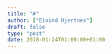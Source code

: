 ```yaml
---
title: "#"
author: ["Eivind Hjertnes"]
draft: false
type: "post"
date: 2018-01-24T01:00:00+01:00
---
```

